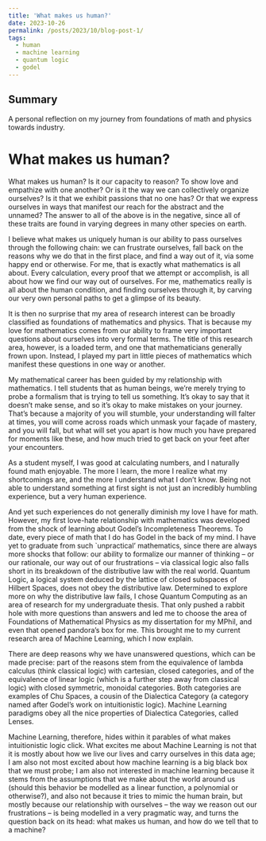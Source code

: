 ```yaml
---
title: 'What makes us human?'
date: 2023-10-26
permalink: /posts/2023/10/blog-post-1/
tags:
  - human
  - machine learning
  - quantum logic
  - godel
---
```

Summary
------
A personal reflection on my journey from foundations of math and physics towards industry.


What makes us human?
======
What makes us human? Is it our capacity to reason? To show love and empathize with one another? Or is it the way we can collectively organize ourselves? Is it that we exhibit passions that no one has? Or that we express ourselves in ways that manifest our reach for the abstract and the unnamed? The answer to all of the above is in the negative, since all of these traits are found in varying degrees in many other species on earth.

I believe what makes us uniquely human is our ability to pass ourselves through the following chain: we can frustrate ourselves, fall back on the reasons why we do that in the first place, and find a way out of it, via some happy end or otherwise. For me, that is exactly what mathematics is all about. Every calculation, every proof that we attempt or accomplish, is all about how we find our way out of ourselves. For me, mathematics really is all about the human condition, and finding ourselves through it, by carving our very own personal paths to get a glimpse of its beauty.

It is then no surprise that my area of research interest can be broadly classified as foundations of mathematics and physics. That is because my love for mathematics comes from our ability to frame very important questions about ourselves into very formal terms. The title of this research area, however, is a loaded term, and one that mathematicians generally frown upon. Instead, I played my part in little pieces of mathematics which manifest these questions in one way or another.

My mathematical career has been guided by my relationship with mathematics. I tell students that as human beings, we’re merely trying to probe a formalism that is trying to tell us something. It’s okay to say that it doesn’t make sense, and so it’s okay to make mistakes on your journey. That’s because a majority of you will stumble, your understanding will falter at times, you will come across roads which unmask your façade of mastery, and you will fall, but what will set you apart is how much you have prepared for moments like these, and how much tried to get back on your feet after your encounters. 

As a student myself, I was good at calculating numbers, and I naturally found math enjoyable. The more I learn, the more I realize what my shortcomings are, and the more I understand what I don’t know. Being not able to understand something at first sight is not just an incredibly humbling experience, but a very human experience. 

And yet such experiences do not generally diminish my love I have for math. However, my first love-hate relationship with mathematics was developed from the shock of learning about Godel’s Incompleteness Theorems. To date, every piece of math that I do has Godel in the back of my mind. I have yet to graduate from such `unpractical’ mathematics, since there are always more shocks that follow: our ability to formalize our manner of thinking – or our rationale, our way out of our frustrations – via classical logic also falls short in its breakdown of the distributive law with the real world. Quantum Logic, a logical system deduced by the lattice of closed subspaces of Hilbert Spaces, does not obey the distributive law. 
Determined to explore more on why the distributive law fails, I chose Quantum Computing as an area of research for my undergraduate thesis. That only pushed a rabbit hole with more questions than answers and led me to choose the area of Foundations of Mathematical Physics as my dissertation for my MPhil, and even that opened pandora’s box for me. This brought me to my current research area of Machine Learning, which I now explain.

There are deep reasons why we have unanswered questions, which can be made precise: part of the reasons stem from the equivalence of lambda calculus (think classical logic) with cartesian, closed categories, and of the equivalence of linear logic (which is a further step away from classical logic) with closed symmetric, monoidal categories. Both categories are examples of Chu Spaces, a cousin of the Dialectica Category (a category named after Godel’s work on intuitionistic logic). Machine Learning paradigms obey all the nice properties of Dialectica Categories, called Lenses. 

Machine Learning, therefore, hides within it parables of what makes intuitionistic logic click. What excites me about Machine Learning is not that it is mostly about how we live our lives and carry ourselves in this data age; I am also not most excited about how machine learning is a big black box that we must probe; I am also not interested in machine learning because it stems from the assumptions that we make about the world around us (should this behavior be modelled as a linear function, a polynomial or otherwise?), and also not because it tries to mimic the human brain, but mostly because our relationship with ourselves – the way we reason out our frustrations – is being modelled in a very pragmatic way, and turns the question back on its head: what makes us human, and how do we tell that to a machine?
